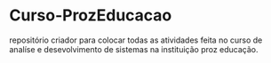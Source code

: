 # Curso-ProzEducacao 
repositório criador para colocar todas as atividades feita no curso de analíse e desevolvimento de sistemas na instituição proz educação.
